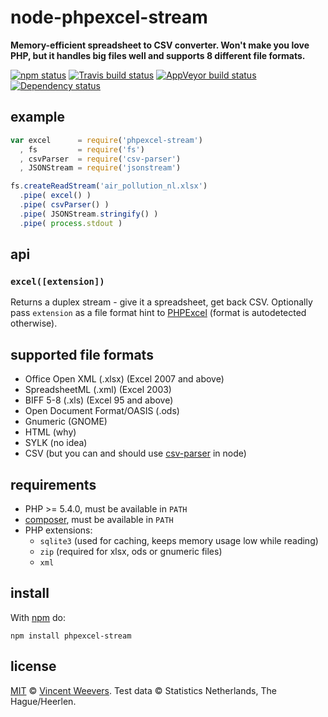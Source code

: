 # node-phpexcel-stream

**Memory-efficient spreadsheet to CSV converter. Won't make you love PHP, but it handles big files well and supports 8 different file formats.**

[![npm status](http://img.shields.io/npm/v/phpexcel-stream.svg?style=flat-square)](https://www.npmjs.org/package/phpexcel-stream) [![Travis build status](https://img.shields.io/travis/vweevers/phpexcel-stream.svg?style=flat-square&label=travis)](http://travis-ci.org/vweevers/phpexcel-stream) [![AppVeyor build status](https://img.shields.io/appveyor/ci/vweevers/phpexcel-stream.svg?style=flat-square&label=appveyor)](https://ci.appveyor.com/project/vweevers/phpexcel-stream) [![Dependency status](https://img.shields.io/david/vweevers/phpexcel-stream.svg?style=flat-square)](https://david-dm.org/vweevers/phpexcel-stream)

## example

```js
var excel      = require('phpexcel-stream')
  , fs         = require('fs')
  , csvParser  = require('csv-parser')
  , JSONStream = require('jsonstream')

fs.createReadStream('air_pollution_nl.xlsx')
  .pipe( excel() )
  .pipe( csvParser() )
  .pipe( JSONStream.stringify() )
  .pipe( process.stdout )
```

## api

### `excel([extension])`

Returns a duplex stream - give it a spreadsheet, get back CSV. Optionally pass `extension` as a file format hint to [PHPExcel](https://github.com/PHPOffice/PHPExcel) (format is autodetected otherwise).

## supported file formats

- Office Open XML (.xlsx) (Excel 2007 and above)
- SpreadsheetML (.xml) (Excel 2003)
- BIFF 5-8 (.xls) (Excel 95 and above)
- Open Document Format/OASIS (.ods)
- Gnumeric (GNOME)
- HTML (why)
- SYLK (no idea)
- CSV (but you can and should use [csv-parser](https://npmjs.com/package/csv-parser) in node)

## requirements

- PHP >= 5.4.0, must be available in `PATH`
- [composer](https://getcomposer.org), must be available in `PATH`
- PHP extensions:
  - `sqlite3` (used for caching, keeps memory usage low while reading)
  - `zip` (required for xlsx, ods or gnumeric files)
  - `xml`

## install

With [npm](https://npmjs.org) do:

```
npm install phpexcel-stream
```

## license

[MIT](http://opensource.org/licenses/MIT) © [Vincent Weevers](http://vincentweevers.nl). Test data © Statistics Netherlands, The Hague/Heerlen.
